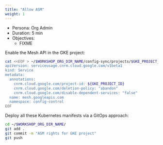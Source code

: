 ```yaml
---
title: "Allow ASM"
weight: 1
---
```

- Persona: Org Admin
- Duration: 5 min
- Objectives:
  - FIXME

Enable the Mesh API in the GKE project:
```Bash
cat <<EOF > ~/$WORKSHOP_ORG_DIR_NAME/config-sync/projects/$GKE_PROJECT_ID/mesh-service.yaml
apiVersion: serviceusage.cnrm.cloud.google.com/v1beta1
kind: Service
metadata:
  annotations:
    cnrm.cloud.google.com/project-id: ${GKE_PROJECT_ID}
    cnrm.cloud.google.com/deletion-policy: "abandon"
    cnrm.cloud.google.com/disable-dependent-services: "false"
  name: mesh.googleapis.com
  namespace: config-control
EOF
```

Deploy all these Kubernetes manifests via a GitOps approach:
```Bash
cd ~/$WORKSHOP_ORG_DIR_NAME/
git add .
git commit -m "ASM rights for GKE project"
git push
```